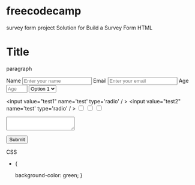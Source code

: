 # freecodecamp
survey form project 
Solution for Build a Survey Form
HTML
<!DOCTYPE html>
<head>
  <link rel="stylesheet" href="style.css">
</head>
<body>
  <h1 id="title">Title</h1>
  <p id="description">paragraph</p>
  <form id="survey-form">
    <label id="name-label">Name
<input placeholder="Enter your name" required id="name" type="text"></input>
</label>
    <label id="email-label">Email
 <input placeholder="Enter your email" required id="email" type="email"></input>
 </label>
 <label id="number-label">Age
<input placeholder="Age" id="number" type='number' min="0" max="10"></input>
</label>

<select id="dropdown">
  <option>Option 1</option>
  <option>Option 2</option>
</select>


  <input value="test1" name='test' type='radio' /                >
  <input value="test2" name='test' type='radio' /                >
<input type="checkbox" value="checkbox1"/>
<input type="checkbox" value="checkbox2"/>
<input type="checkbox" value="checkbox3"/>

<textarea type="textarea"></textarea>

<button id="submit">Submit</button>

  </form>
</body>


CSS
* {

  background-color: green;
}